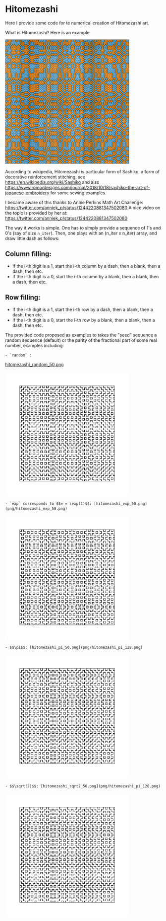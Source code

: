 # Hitomezashi

Here I provide some code for te numerical creation of Hitomezashi art.

What is Hitomezashi? Here is an example:

<img src="my_art/hitomezashi_exp_128_blue_orange.png" width="400" height="400">

According to wikipedia, Hitomezashi is particular form of Sashiko, a form of decorative reinforcement stitching,
see https://en.wikipedia.org/wiki/Sashiko and also 
https://www.romordesigns.com/journal/2018/10/18/sashiko-the-art-of-japanese-embroidery for some sewing examples.

I became aware of this thanks to Annie Perkins Math Art Challenge:
https://twitter.com/anniek_p/status/1244220881347502080
A nice video on the topic is provided by her at:
https://twitter.com/anniek_p/status/1244220881347502080


The way it works is simple. One has to simply provide a sequence of 1's and 0's (say of size `n_iter`).
Then, one plays with an (n_iter x n_iter) array, and draw little dash as follows:

## Column filling:
- If the i-th digit is a 1, start the i-th column by a dash, then a blank, then a dash, then etc. 
- If the i-th digit is a 0, start the i-th column by a blank, then a blank, then a dash, then etc. 

## Row filling:
- If the i-th digit is a 1, start the i-th row by a dash, then a blank, then a dash, then etc. 
- If the i-th digit is a 0, start the i-th row by a blank, then a blank, then a dash, then etc. 


The provided code proposed as examples to takes the "seed" sequence a random sequence (default) or the parity of the fractional part of some real number, examples including:

    - `random` : 
[hitomezashi_random_50.png](png/hitomezashi_random_128.png)

<img src="png/hitomezashi_random_50.png" width="400" height="400">

    - `exp` corresponds to $$e = \exp(1)$$: [hitomezashi_exp_50.png](png/hitomezashi_exp_50.png)

<img src="png/hitomezashi_exp_50.png" width="400" height="400">

    - $$\pi$$: [hitomezashi_pi_50.png](png/hitomezashi_pi_128.png)

<img src="png/hitomezashi_sqrt2_50.png" width="400" height="400">

    - $$\sqrt(2)$$: [hitomezashi_sqrt2_50.png](png/hitomezashi_pi_128.png)

<img src="png/hitomezashi_sqrt2_50.png" width="400" height="400">

